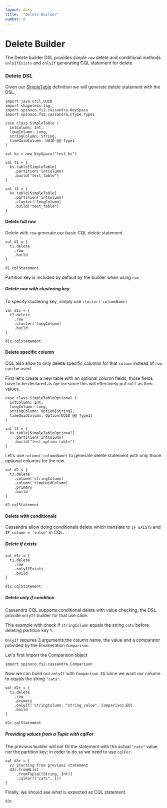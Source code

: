 ```yaml
---
layout: docs
title:  "Delete Builder"
number: 8
---
```


# Delete Builder

The Delete builder DSL provides simple `row` delete and conditional methods `onlyIfExists` and `onlyIf` generating CQL statement for delete.

### Delete DSL

Given our [SimpleTable](./table) definition we will generate delete statement with the DSL.

```tut:book:invisible
import java.util.UUID
import shapeless.tag._
import spinoco.fs2.cassandra.KeySpace
import spinoco.fs2.cassandra.CType.Type1

case class SimpleTable (
  intColumn: Int,
  longColumn: Long,
  stringColumn: String,
  timeUuidColumn: UUID @@ Type1
)

val ks = new KeySpace("test_ks")

val t1 = {
  ks.table[SimpleTable]
    .partition('intColumn)
    .build("test_table")
}

val t2 = {
  ks.table[SimpleTable]
    .partition('intColumn)
    .cluster('longColumn)
    .build("test_table")
}
```

#### Delete full row

Delete with `row` generate our basic CQL delete statement.

```tut:book:silent
val d1 = {
  t1.delete
    .row
    .build
}
```

```tut:book
d1.cqlStatement
```

Partition key is included by default by the builder when using `row`

##### Delete row with clustering key

To specify clustering key, simply use `cluster('columnName)`

```tut:book:silent
val d1c = {
  t2.delete
    .row
    .cluster('longColumn)
    .build
}
```

```tut:book
d1c.cqlStatement
```

#### Delete specific column 

CQL also allow to only delete specific columns for that `column` instead of `row` can be used.

First let's create a new table with an optional column fields, those fields have to be declared 
as `Option` since this will effectively put `null` as their values.

```tut:book:silent
case class SimpleTableOptional (
  intColumn: Int,
  longColumn: Long,
  stringColumn: Option[String],
  timeUuidColumn: Option[UUID @@ Type1]
)

val t3 = {
  ks.table[SimpleTableOptional]
    .partition('intColumn)
    .build("test_option_table")
}
```

Let's use `column('columnName)` to generate delete statement with only those optional columns for the row.

```tut:book:silent
val d2 = {
  t3.delete
    .column('stringColumn)
    .column('timeUuidColumn)
    .primary
    .build
}
```

```tut:book
d2.cqlStatement
```

#### Delete with conditionals

Cassandra allow doing conditionals delete which translate to `IF EXISTS` and `IF column = 'value'` in CQL.

##### Delete if exists

```tut:book:silent
val d1c = {
  t1.delete
    .row
    .onlyIfExists
    .build
}
```

```tut:book
d1c.cqlStatement
```

##### Delete only if condition

Cassandra CQL supports conditional delete with value checking, the DSL provide `onlyIf` builder for that use case. 

This example with check if `stringColumn` equals the string `cats` before deleting partition key 1.

`OnlyIf` requires 3 arguments;the column name, the value and a comparator provided by the Enumeration `Comparison`.

Let's first import the Comparison object

```tut:book:silent
import spinoco.fs2.cassandra.Comparison
```

Now we can build our `onlyIf` with `Comparison.EQ` since we want our column to equals the string `"cats"`.

```tut:book:silent
val d2c = {
  t1.delete
    .row
    .primary
    .onlyIf('stringColumn, "string_value", Comparison.EQ)
    .build
}
```

```tut:book
d2c.cqlStatement
```

##### Providing values from a Tuple with cqlFor

The previous builder will not fill the statement with the actual `"cats"` value nor the partition key;
in order to do so we need to use `cqlFor`.

```tut:book:silent
val d3c = { 
  // Starting from previous statement
  d2c.fromHList
     .fromTuple[(String, Int)]
     .cqlFor(("cats", 1))
}
```

Finally, we should see what is expected as CQL statement.

```tut:book
d3c
```

